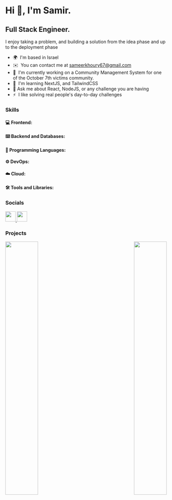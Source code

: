 Hi 👋, I'm Samir.
=======================
Full Stack Engineer.
--------------------

I enjoy taking a problem, and building a solution from the idea phase and up to the deployment phase

<!-- Ideas:
- 🔭 I’m currently working on ...
- 🌱 I’m currently learning ...
- 👯 I’m looking to collaborate on ...
- 🤔 I’m looking for help with ...
- 💬 Ask me about ...
- 📫 How to reach me: ...
- ⚡ Fun fact: ...
-->
* 🌍  I'm based in Israel <!-- PLACE ON NEXT LINE --> <!-- * 🖥️  See my portfolio and In-depth Case studies at [Protfolio](https://prtofilio-domain-goes-here.com) -->
* ✉️  You can contact me at [sameerkhoury67@gmail.com](mailto:sameerkhoury67@gmail.com)
* 🚀  I'm currently working on a Community Management System for one of the October 7th victims community. <!-- * 🚀  I'm currently working on [A Community Management System for one of the Oct. 7th victims community](https://github.com/rep-link) -->
* 🧠  I'm learning NextJS, and TailwindCSS
* 💬 Ask me about React, NodeJS, or any challenge you are having
* ⚡  I like solving real people's day-to-day challenges



### Skills
#### 💻 Frontend:
<!-- React | Redux | HTML5 |  CSS | Sass | Bootstrap5 -->

#### ⌨️ Backend and Databases:
<!-- Node JS | Express JS | MongoDB | SQL | Firebase -->

#### 🧰 Programming Languages:
<!-- JavaScript | Java | C | C++ | Python -->

#### ⚙️ DevOps:
<!-- Docker | Git | Jenkins | NginX | Linux | Bash -->

#### ☁️ Cloud:
<!-- AWS | Oracle Cloud | Herouku | Mongo Atlas | Vercel | Render | netlify | Firebase | Cloudflare -->

#### 🛠️ Tools and Libraries:
<!-- Postman | Winson | ESLint | JWT | Adobe Illustrator | Figma -->

### Socials
<p align="left">
  <!-- GitHub -->
  <a href="https://www.github.com/thesamirkhoury" target="_blank" rel="noreferrer"> <picture> <source media="(prefers-color-scheme: dark)" srcset="https://raw.githubusercontent.com/danielcranney/readme-generator/main/public/icons/socials/github-dark.svg" /> <source media="(prefers-color-scheme: light)" srcset="https://raw.githubusercontent.com/danielcranney/readme-generator/main/public/icons/socials/github.svg" /> <img src="https://raw.githubusercontent.com/danielcranney/readme-generator/main/public/icons/socials/github.svg" width="32" height="32" /> </picture> </a>
  <!-- LinkedIn -->
  <a href="https://www.linkedin.com/in/thesamirkhoury" target="_blank" rel="noreferrer"> <picture> <source media="(prefers-color-scheme: dark)" srcset="https://raw.githubusercontent.com/danielcranney/readme-generator/main/public/icons/socials/linkedin-dark.svg" /> <source media="(prefers-color-scheme: light)" srcset="https://raw.githubusercontent.com/danielcranney/readme-generator/main/public/icons/socials/linkedin.svg" /> <img src="https://raw.githubusercontent.com/danielcranney/readme-generator/main/public/icons/socials/linkedin.svg" width="32" height="32" /> </picture> </a>
</p>


### Projects
<div width="100%" align="center"><a href="https://github.com/thesamirkhoury/HOA-Managment" align="left"><img align="left" width="45%" src="https://github-readme-stats.vercel.app/api/pin/?username=thesamirkhoury&repo=HOA-Managment&title_color=0891b2&text_color=ffffff&icon_color=0891b2&bg_color=1c1917&hide_border=true&locale=en" /></a><a href="https://github.com/thesamirkhoury/SideBySide" align="right"><img align="right" width="45%" src="https://github-readme-stats.vercel.app/api/pin/?username=thesamirkhoury&repo=SideBySide&title_color=0891b2&text_color=ffffff&icon_color=0891b2&bg_color=1c1917&hide_border=true&locale=en" /></a></div><br /><br /><br /><br /><br /><br /><br />
